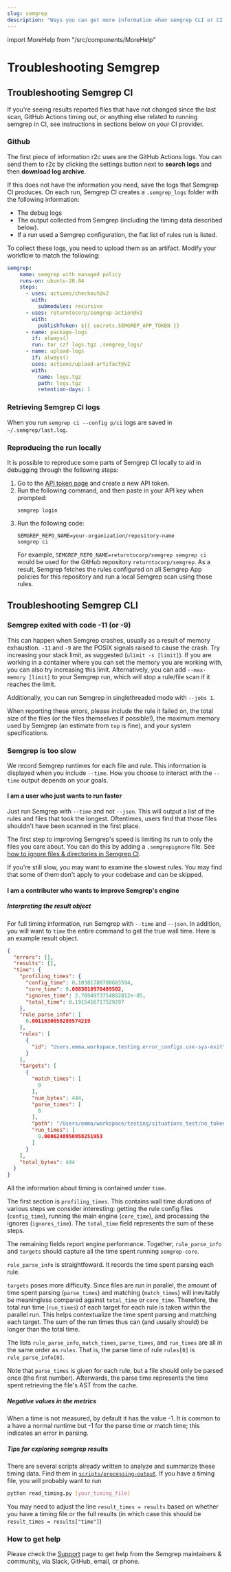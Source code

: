 ```yaml
---
slug: semgrep
description: "Ways you can get more information when semgrep CLI or CI hangs, crashes, or just takes too long."
---
```


import MoreHelp from "/src/components/MoreHelp"

# Troubleshooting Semgrep

## Troubleshooting Semgrep CI

If you're seeing results reported files that have not changed since the last scan, GitHub Actions timing out, or anything else related to running semgrep in CI, see instructions in sections below on your CI provider.

### Github

The first piece of information r2c uses are the GitHub Actions logs. You can send them to r2c by clicking the settings button next to **search logs** and then **download log archive**.

If this does not have the information you need, save the logs that Semgrep CI produces. On each run, Semgrep CI creates a `.semgrep_logs` folder with the following information:

- The debug logs
- The output collected from Semgrep (including the timing data described below).
- If a run used a Semgrep configuration, the flat list of rules run is listed.

To collect these logs, you need to upload them as an artifact. Modify your workflow to match the following:

```yaml
semgrep:
    name: semgrep with managed policy
    runs-on: ubuntu-20.04
    steps:
      - uses: actions/checkout@v2
        with:
          submodules: recursive
      - uses: returntocorp/semgrep-action@v1
        with:
          publishToken: ${{ secrets.SEMGREP_APP_TOKEN }}
      - name: package-logs
        if: always()
        run: tar czf logs.tgz .semgrep_logs/
      - name: upload-logs
        if: always()
        uses: actions/upload-artifact@v2
        with:
          name: logs.tgz
          path: logs.tgz
          retention-days: 1
```

### Retrieving Semgrep CI logs

When you run `semgrep ci --config p/ci` logs are saved in `~/.semgrep/last.log`.

### Reproducing the run locally

It is possible to reproduce some parts of Semgrep CI locally to aid in debugging through the following steps:

1. Go to the [API token page](https://semgrep.dev/orgs/-/settings/tokens) and create a new API token.
2. Run the following command, and then paste in your API key when prompted:
    ```
    semgrep login
    ```
3. Run the following code: <pre class="language-bash"><code>SEMGREP_REPO_NAME=<span className="placeholder">your-organization</span>/<span className="placeholder">repository-name</span> semgrep ci</code></pre>
For example, `SEMGREP_REPO_NAME=returntocorp/semgrep semgrep ci` would be used for the GitHub repository `returntocorp/semgrep`. As a result, Semgrep fetches the rules configured on all Semgrep App policies for this repository and run a local Semgrep scan using those rules.

## Troubleshooting Semgrep CLI

### Semgrep exited with code -11 (or -9)

This can happen when Semgrep crashes, usually as a result of memory exhaustion. `-11` and `-9` are the POSIX signals raised to cause the crash. Try increasing your stack limit, as suggested (`ulimit -s [limit]`). If you are working in a container where you can set the memory you are working with, you can also try increasing this limit. Alternatively, you can add `--max-memory [limit]` to your Semgrep run, which will stop a rule/file scan if it reaches the limit.

Additionally, you can run Semgrep in singlethreaded mode with `--jobs 1`.

When reporting these errors, please include the rule it failed on, the total size of the files (or the files themselves if possible!), the maximum memory used by Semgrep (an estimate from `top` is fine), and your system specifications.

### Semgrep is too slow

We record Semgrep runtimes for each file and rule. This information is displayed when you include `--time`. How you choose to interact with the `--time` output depends on your goals.

#### I am a user who just wants to run faster

Just run Semgrep with `--time` and not `--json`. This will output a list of the rules and files that took the longest. Oftentimes, users find that those files shouldn't have been scanned in the first place.

The first step to improving Semgrep's speed is limiting its run to only the files you care about. You can do this by adding a `.semgrepignore` file. See [how to ignore files & directories in Semgrep CI](/semgrep-ci/overview.md#ignoring-files-directories).

If you're still slow, you may want to examine the slowest rules. You may find that some of them don't apply to your codebase and can be skipped.

#### I am a contributer who wants to improve Semgrep's engine

##### Interpreting the result object

For full timing information, run Semgrep with `--time` and `--json`. In addition, you will want to `time` the entire command to get the true wall time. Here is an example result object.

```JSON
{
  "errors": [],
  "results": [],
  "time": {
    "profiling_times": {
      "config_time": 0.10301780700683594,
      "core_time": 0.0883018970489502,
      "ignores_time": 2.7894973754882812e-05,
      "total_time": 0.1915416717529297
    },
    "rule_parse_info": [
      0.0011630058288574219
    ],
    "rules": [
      {
        "id": "Users.emma.workspace.testing.error_configs.use-sys-exit"
      }
    ],
    "targets": [
      {
        "match_times": [
          0
        ],
        "num_bytes": 444,
        "parse_times": [
          0
        ],
        "path": "/Users/emma/workspace/testing/situations_test/no_token_location.py",
        "run_times": [
          0.0006248950958251953
        ]
      }
    ],
    "total_bytes": 444
  }
}
```

All the information about timing is contained under `time`.

The first section is `profiling_times`. This contains wall time durations of various steps we consider interesting: getting the rule config files (`config_time`), running the main engine (`core_time`), and processing the ignores (`ignores_time`). The `total_time` field represents the sum of these steps.

The remaining fields report engine performance. Together, `rule_parse_info` and `targets` should capture all the time spent running `semgrep-core`.

`rule_parse_info` is straightfoward. It records the time spent parsing each rule.

`targets` poses more difficulty. Since files are run in parallel, the amount of time spent parsing (`parse_times`) and matching (`match_times`) will inevitably be meaningless compared against `total_time` or `core_time`. Therefore, the total run time (`run_times`) of each target for each rule is taken within the parallel run. This helps contextualize the time spent parsing and matching each target. The sum of the run times thus can (and uusally should) be longer than the total time.

The lists `rule_parse_info`, `match_times`, `parse_times`, and `run_times` are all in the same order as `rules`. That is, the parse time of rule `rules[0]` is `rule_parse_info[0]`.

Note that `parse_times` is given for each rule, but a file should only be parsed once (the first number). Afterwards, the parse time represents the time spent retrieving the file's AST from the cache.

##### Negative values in the metrics

When a time is not measured, by default it has the value -1. It is common to a have a normal runtime but -1 for the parse time or match time; this indicates an error in parsing.

##### Tips for exploring semgrep results

There are several scripts already written to analyze and summarize these timing data. Find them in [`scripts/processing-output`](https://github.com/returntocorp/semgrep/tree/develop/scripts/processing-output). If you have a timing file, you will probably want to run

```bash
python read_timing.py [your_timing_file]
```

You may need to adjust the line `result_times = results` based on whether you have a timing file or the full results (in which case this should be `result_times = results["time"]`)

### How to get help

Please check the [Support](/support/) page to get help from the Semgrep maintainers & community, via Slack, GitHub, email, or phone.

<MoreHelp />
